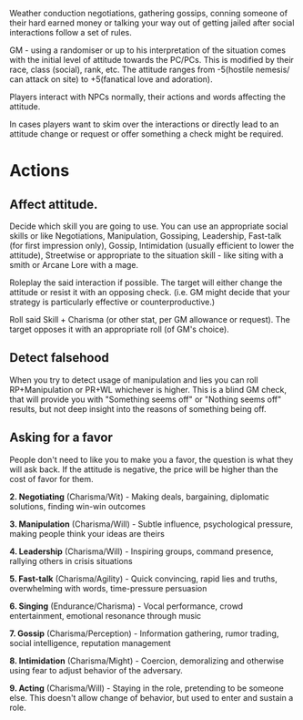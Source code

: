 Weather conduction negotiations, gathering gossips, conning someone of their hard earned money or talking your way out of getting jailed after social interactions follow a set of rules.

GM - using a randomiser or up to his interpretation of the situation comes with the initial level of attitude towards the PC/PCs. This is modified by their race, class (social), rank, etc.
The attitude ranges from -5(hostile nemesis/ can attack on site) to +5(fanatical love and adoration).



Players interact with NPCs normally, their actions and words affecting the attitude.

In cases players want to skim over the interactions or directly lead to an attitude change or request or offer something a check might be required.

# Actions

## Affect attitude.

Decide which skill you are going to use. You can use an appropriate social skills or like Negotiations, Manipulation, Gossiping, Leadership, Fast-talk (for first impression only), Gossip, Intimidation (usually efficient to lower the attitude), Streetwise or appropriate to the situation skill - like siting with a smith or Arcane Lore with a mage.

Roleplay the said interaction if possible. The target will either change the attitude or resist it with an opposing check. (i.e. GM might decide that your strategy is particularly effective or counterproductive.)

Roll said Skill + Charisma (or other stat, per GM allowance or request). The target opposes it with an appropriate roll (of GM's choice). 
## Detect falsehood 
When you try to detect usage of manipulation and lies you can roll RP+Manipulation or PR+WL whichever is higher.
This is a blind GM check, that will provide you with "Something seems off" or "Nothing seems off" results, but not deep insight into the reasons of something being off. 

## Asking for a favor
People don't need to like you to make you a favor, the question is what they will ask back.
If the attitude is negative, the price will be higher than the cost of favor for them. 



**2. Negotiating** (Charisma/Wit) - Making deals, bargaining, diplomatic solutions, finding win-win outcomes

**3. Manipulation** (Charisma/Will) - Subtle influence, psychological pressure, making people think your ideas are theirs

**4. Leadership** (Charisma/Will) - Inspiring groups, command presence, rallying others in crisis situations

**5. Fast-talk** (Charisma/Agility) - Quick convincing, rapid lies and truths, overwhelming with words, time-pressure persuasion

**6. Singing** (Endurance/Charisma) - Vocal performance, crowd entertainment, emotional resonance through music

**7. Gossip** (Charisma/Perception) - Information gathering, rumor trading, social intelligence, reputation management

**8. Intimidation** (Charisma/Might) - Coercion, demoralizing and otherwise using fear to adjust behavior of the adversary. 

**9. Acting** (Charisma/Will) - Staying in the role, pretending to be someone else. This doesn't allow change of behavior, but used to enter and sustain a role.